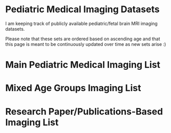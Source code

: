 # Pediatric Medical Imaging Datasets
I am keeping track of publicly available pediatric/fetal brain MRI imaging datasets.

Please note that these sets are ordered based on ascending age and that this page is meant to be continuously updated over time as new sets arise :) 

# Main Pediatric Medical Imaging List
# Mixed Age Groups Imaging List
# Research Paper/Publications-Based Imaging List 
